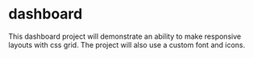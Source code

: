 # dashboard
This dashboard project will demonstrate an ability to make responsive layouts with css grid. The project will also use a custom font and icons.